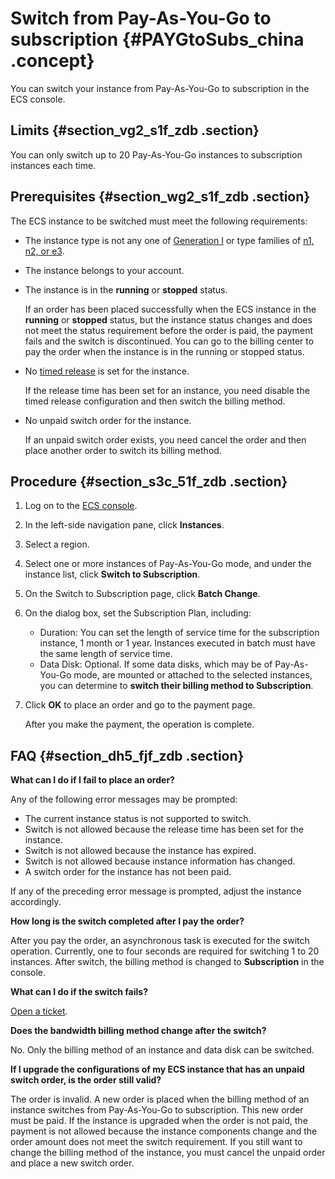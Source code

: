 # Switch from Pay-As-You-Go to subscription {#PAYGtoSubs_china .concept}

You can switch your instance from Pay-As-You-Go to subscription in the ECS console.

## Limits {#section_vg2_s1f_zdb .section}

You can only switch up to 20 Pay-As-You-Go instances to subscription instances each time.

## Prerequisites {#section_wg2_s1f_zdb .section}

The ECS instance to be switched must meet the following requirements:

-   The instance type is not any one of [Generation I](https://www.alibabacloud.com/help/doc-detail/55263.htm) or type families of [n1, n2, or e3](https://www.alibabacloud.com/help/doc-detail/25378.htm#previousgeneration).

-   The instance belongs to your account.

-   The instance is in the **running** or **stopped** status.

    If an order has been placed successfully when the ECS instance in the **running** or **stopped** status, but the instance status changes and does not meet the status requirement before the order is paid, the payment fails and the switch is discontinued. You can go to the billing center to pay the order when the instance is in the running or stopped status.

-   No [timed release](https://www.alibabacloud.com/help/doc-detail/25442.htm) is set for the instance.

    If the release time has been set for an instance, you need disable the timed release configuration and then switch the billing method.

-   No unpaid switch order for the instance.

    If an unpaid switch order exists, you need cancel the order and then place another order to switch its billing method.


## Procedure {#section_s3c_51f_zdb .section}

1.  Log on to the [ECS console](https://ecs.console.aliyun.com/).
2.  In the left-side navigation pane, click **Instances**.
3.  Select a region.
4.  Select one or more instances of Pay-As-You-Go mode, and under the instance list, click **Switch to Subscription**.
5.  On the Switch to Subscription page, click **Batch Change**.
6.  On the dialog box, set the Subscription Plan, including:
    -   Duration: You can set the length of service time for the subscription instance, 1 month or 1 year. Instances executed in batch must have the same length of service time.
    -   Data Disk: Optional. If some data disks, which may be of Pay-As-You-Go mode, are mounted or attached to the selected instances, you can determine to **switch their billing method to Subscription**.
7.  Click **OK** to place an order and go to the payment page.

    After you make the payment, the operation is complete.


## FAQ {#section_dh5_fjf_zdb .section}

**What can I do if I fail to place an order?**

Any of the following error messages may be prompted:

-   The current instance status is not supported to switch.
-   Switch is not allowed because the release time has been set for the instance.
-   Switch is not allowed because the instance has expired.
-   Switch is not allowed because instance information has changed.
-   A switch order for the instance has not been paid.

If any of the preceding error message is prompted, adjust the instance accordingly.

**How long is the switch completed after I pay the order?**

After you pay the order, an asynchronous task is executed for the switch operation. Currently, one to four seconds are required for switching 1 to 20 instances. After switch, the billing method is changed to **Subscription** in the console.

**What can I do if the switch fails?**

[Open a ticket](https://workorder-intl.console.aliyun.com/#/ticket/createIndex).

**Does the bandwidth billing method change after the switch?**

No. Only the billing method of an instance and data disk can be switched.

**If I upgrade the configurations of my ECS instance that has an unpaid switch order, is the order still valid?**

The order is invalid. A new order is placed when the billing method of an instance switches from Pay-As-You-Go to subscription. This new order must be paid. If the instance is upgraded when the order is not paid, the payment is not allowed because the instance components change and the order amount does not meet the switch requirement. If you still want to change the billing method of the instance, you must cancel the unpaid order and place a new switch order.

